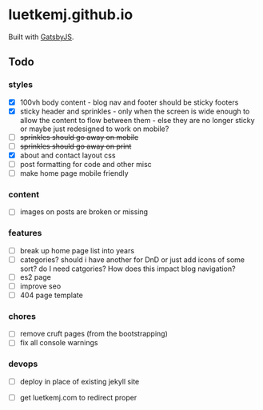 # luetkemj.github.io

Built with [GatsbyJS](https://www.gatsbyjs.org/).

## Todo

### styles

- [X] 100vh body content - blog nav and footer should be sticky footers
- [X] sticky header and sprinkles - only when the screen is wide enough to allow the content to flow between them - else they are no longer sticky or maybe just redesigned to work on mobile?
- [ ] ~~sprinkles should go away on mobile~~
- [ ] ~~sprinkles should go away on print~~
- [X] about and contact layout css
- [ ] post formatting for code and other misc
- [ ] make home page mobile friendly

### content

- [ ] images on posts are broken or missing

### features

- [ ] break up home page list into years
- [ ] categories? should i have another for DnD or just add icons of some sort? do I need catgories? How does this impact blog navigation?
- [ ] es2 page
- [ ] improve seo
- [ ] 404 page template

### chores

- [ ] remove cruft pages (from the bootstrapping)
- [ ] fix all console warnings

### devops

- [ ] deploy in place of existing jekyll site
- [ ] get luetkemj.com to redirect proper

